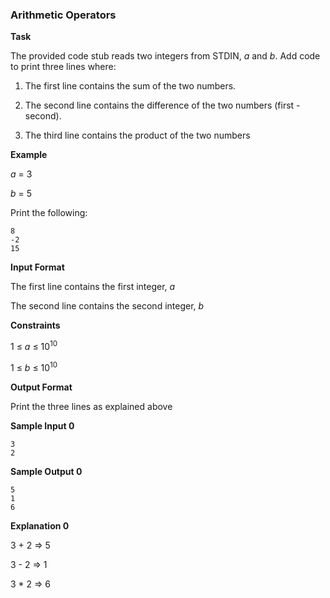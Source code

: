 ### Arithmetic Operators

**Task**

The provided code stub reads two integers from STDIN, *a* and *b*. Add code to print three lines where:

1. The first line contains the sum of the two numbers.

2. The second line contains the difference of the two numbers (first - second).
    
3. The third line contains the product of the two numbers

**Example**

*a* = 3

*b* = 5

Print the following:
```
8
-2
15
```

**Input Format**

The first line contains the first integer, *a*

The second line contains the second integer, *b*

**Constraints**

1 ≤ *a* ≤ 10<sup>10</sup>

1 ≤ *b* ≤ 10<sup>10</sup>

**Output Format**

Print the three lines as explained above

**Sample Input 0**

```
3
2
```

**Sample Output 0**

```
5
1
6
```

**Explanation 0**

3 + 2 ⇒ 5

3 - 2 ⇒ 1

3 * 2 ⇒ 6
